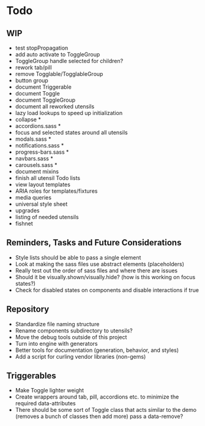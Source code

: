 
# Todo

## WIP
- test stopPropagation
- add auto activate to ToggleGroup
- ToggleGroup handle selected for children?
- rework tab/pill
- remove Togglable/TogglableGroup
- button group
- document Triggerable
- document Toggle
- document ToggleGroup
- document all reworked utensils
- lazy load lookups to speed up initialization
- collapse *
- accordions.sass *
- focus and selected states around all utensils
- modals.sass *
- notifications.sass *
- progress-bars.sass *
- navbars.sass *
- carousels.sass *
- document mixins
- finish all utensil Todo lists
- view layout templates
- ARIA roles for templates/fixtures
- media queries
- universal style sheet
- upgrades
- listing of needed utensils
- fishnet

## Reminders, Tasks and Future Considerations
- Style lists should be able to pass a single element
- Look at making the sass files use abstract elements (placeholders)
- Really test out the order of sass files and where there are issues
- Should it be visually.shown/visually.hide? (how is this working on
  focus states?)
- Check for disabled states on components and disable interactions if
  true

## Repository
- Standardize file naming structure
- Rename components subdirectory to utensils?
- Move the debug tools outside of this project
- Turn into engine with generators
- Better tools for documentation (generation, behavior, and styles)
- Add a script for curling vendor libraries (non-gems)

## Triggerables
- Make Toggle lighter weight
- Create wrappers around tab, pill, accordions etc. to minimize the
  required data-attributes 
- There should be some sort of Toggle class that acts similar to the
  demo (removes a bunch of classes then add more) pass a data-remove?

